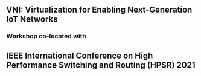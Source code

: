 ## VNI: Virtualization for Enabling Next-Generation IoT Networks

### Workshop co-located with 

## IEEE International Conference on High Performance Switching and Routing (HPSR) 2021

